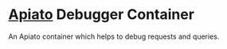 # [Apiato](https://github.com/apiato/apiato) Debugger Container

An Apiato container which helps to debug requests and queries.